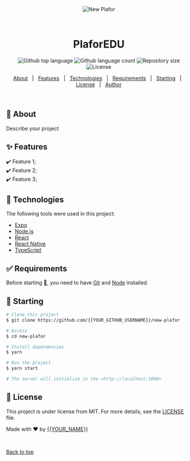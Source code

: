 <div align="center" id="top"> 
  <img src="./.github/app.gif" alt="New Plafor" />

  &#xa0;

  <!-- <a href="https://newplafor.netlify.app">Demo</a> -->
</div>

<h1 align="center">PlaforEDU</h1>

<p align="center">
  <img alt="Github top language" src="https://img.shields.io/github/languages/top/{{YOUR_GITHUB_USERNAME}}/new-plafor?color=56BEB8">

  <img alt="Github language count" src="https://img.shields.io/github/languages/count/{{YOUR_GITHUB_USERNAME}}/new-plafor?color=56BEB8">

  <img alt="Repository size" src="https://img.shields.io/github/repo-size/{{YOUR_GITHUB_USERNAME}}/new-plafor?color=56BEB8">

  <img alt="License" src="https://img.shields.io/github/license/{{YOUR_GITHUB_USERNAME}}/new-plafor?color=56BEB8">

  <!-- <img alt="Github issues" src="https://img.shields.io/github/issues/{{YOUR_GITHUB_USERNAME}}/new-plafor?color=56BEB8" /> -->

  <!-- <img alt="Github forks" src="https://img.shields.io/github/forks/{{YOUR_GITHUB_USERNAME}}/new-plafor?color=56BEB8" /> -->

  <!-- <img alt="Github stars" src="https://img.shields.io/github/stars/{{YOUR_GITHUB_USERNAME}}/new-plafor?color=56BEB8" /> -->
</p>

<!-- Status -->

<!-- <h4 align="center"> 
	🚧  New Plafor 🚀 Under construction...  🚧
</h4> 

<hr> -->

<p align="center">
  <a href="#dart-about">About</a> &#xa0; | &#xa0; 
  <a href="#sparkles-features">Features</a> &#xa0; | &#xa0;
  <a href="#rocket-technologies">Technologies</a> &#xa0; | &#xa0;
  <a href="#white_check_mark-requirements">Requirements</a> &#xa0; | &#xa0;
  <a href="#checkered_flag-starting">Starting</a> &#xa0; | &#xa0;
  <a href="#memo-license">License</a> &#xa0; | &#xa0;
  <a href="https://github.com/{{YOUR_GITHUB_USERNAME}}" target="_blank">Author</a>
</p>

<br>

## :dart: About ##

Describe your project

## :sparkles: Features ##

:heavy_check_mark: Feature 1;\
:heavy_check_mark: Feature 2;\
:heavy_check_mark: Feature 3;

## :rocket: Technologies ##

The following tools were used in this project:

- [Expo](https://expo.io/)
- [Node.js](https://nodejs.org/en/)
- [React](https://pt-br.reactjs.org/)
- [React Native](https://reactnative.dev/)
- [TypeScript](https://www.typescriptlang.org/)

## :white_check_mark: Requirements ##

Before starting :checkered_flag:, you need to have [Git](https://git-scm.com) and [Node](https://nodejs.org/en/) installed.

## :checkered_flag: Starting ##

```bash
# Clone this project
$ git clone https://github.com/{{YOUR_GITHUB_USERNAME}}/new-plafor

# Access
$ cd new-plafor

# Install dependencies
$ yarn

# Run the project
$ yarn start

# The server will initialize in the <http://localhost:3000>
```

## :memo: License ##

This project is under license from MIT. For more details, see the [LICENSE](LICENSE.md) file.


Made with :heart: by <a href="https://github.com/{{YOUR_GITHUB_USERNAME}}" target="_blank">{{YOUR_NAME}}</a>

&#xa0;

<a href="#top">Back to top</a>
